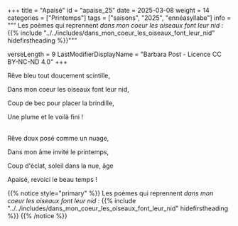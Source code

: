 +++
title = "Apaisé"
id = "apaise_25"
date = 2025-03-08
weight = 14
categories = ["Printemps"]
tags = ["saisons", "2025", "ennéasyllabe"]
info = """
Les poèmes qui reprennent _dans mon coeur les oiseaux font leur nid_ :
{{% include "../../includes/dans_mon_coeur_les_oiseaux_font_leur_nid" hidefirstheading %}}"""

verseLength = 9
LastModifierDisplayName = "Barbara Post - Licence CC BY-NC-ND 4.0"
+++

Rêve bleu tout doucement scintille,

Dans mon coeur les oiseaux font leur nid,

Coup de bec pour placer la brindille,

Une plume et le voilà fini !

 \
Rêve doux posé comme un nuage,

Dans mon âme invité le printemps,

Coup d'éclat, soleil dans la nue, âge

Apaisé, revoici le beau temps !

{{% notice style="primary" %}}
Les poèmes qui reprennent _dans mon coeur les oiseaux font leur nid_ :
{{% include "../../includes/dans_mon_coeur_les_oiseaux_font_leur_nid" hidefirstheading %}}
{{% /notice %}}
